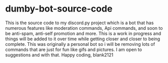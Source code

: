 # dumby-bot-source-code
This is the source code to my discord.py project which is a bot that has numerous features like moderation commands, Api commands, and soon to be anti-spam, anti-self promotion and more. This is a work in progress and things will be added to it over time while getting closer and closer to being complete. This was originally a personal bot so i will be removing lots of commands that are just for fun like gifs and pictures. I am open to suggestions and with that.
Happy coding,
blank2121

